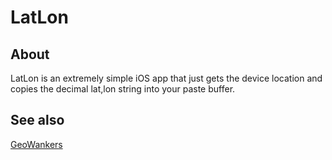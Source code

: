 # LatLon

## About

LatLon is an extremely simple iOS app that just gets the device location and copies the decimal lat,lon string into your paste buffer.

## See also

[GeoWankers](http://geowanking.org/pipermail/geowanking_geowanking.org/2012-May/026170.html)

